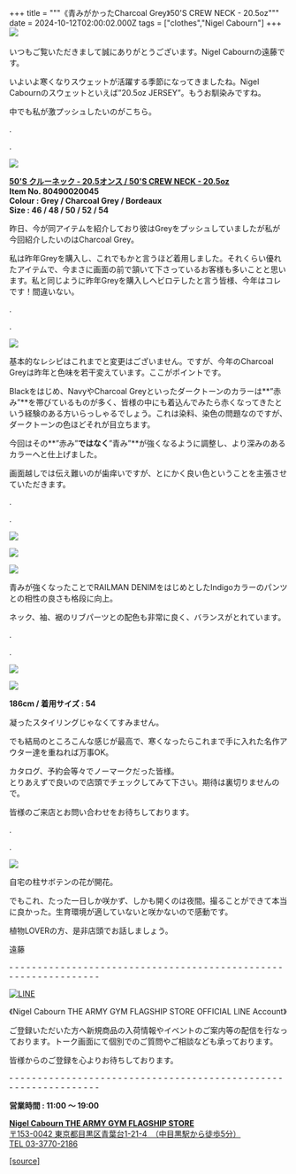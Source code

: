 +++
title = """《青みがかったCharcoal Grey》50'S CREW NECK - 20.5oz"""
date = 2024-10-12T02:00:02.000Z
tags = ["clothes","Nigel Cabourn"]
+++
![](https://cdn.shopify.com/s/files/1/0094/9295/5196/files/IMG_6140_86668c4c-fd1a-40d5-9355-ee2b04b1035a_480x480.jpg?v=1728548140) 

いつもご覧いただきまして誠にありがとうございます。Nigel Cabournの遠藤です。

いよいよ寒くなりスウェットが活躍する季節になってきましたね。Nigel Cabournのスウェットといえば”20.5oz JERSEY”。もうお馴染みですね。

中でも私が激プッシュしたいのがこちら。

.

.

![](https://cdn.shopify.com/s/files/1/0094/9295/5196/files/IMG_6168_32481ec2-e097-4da4-b41a-19b1216b7d2d_480x480.jpg?v=1728548140)

[**50'S クルーネック - 20.5オンス / 50'S CREW NECK - 20.5oz**](https://cabourn.jp/products/80490020045)  
**Item No. 80490020045**  
**Colour : Grey / Charcoal Grey / Bordeaux**  
**Size : 46 / 48 / 50 / 52 / 54**

昨日、今が同アイテムを紹介しており彼はGreyをプッシュしていましたが私が今回紹介したいのはCharcoal Grey。

私は昨年Greyを購入し、これでもかと言うほど着用しました。それくらい優れたアイテムで、今まさに画面の前で頷いて下さっているお客様も多いことと思います。私と同じように昨年Greyを購入しヘビロテしたと言う皆様、今年はコレです！間違いない。

.

.

![](https://cdn.shopify.com/s/files/1/0094/9295/5196/files/IMG_6131_03e70809-4272-4ad0-a10d-08f40fbcef46_480x480.jpg?v=1728548141)

基本的なレシピはこれまでと変更はございません。ですが、今年のCharcoal Greyは昨年と色味を若干変えています。ここがポイントです。

Blackをはじめ、NavyやCharcoal Greyといったダークトーンのカラーは**”赤み”**を帯びているものが多く、皆様の中にも着込んでみたら赤くなってきたという経験のある方いらっしゃるでしょう。これは染料、染色の問題なのですが、ダークトーンの色ほどそれが目立ちます。

今回はその**”赤み”**ではなく**”青み”**が強くなるように調整し、より深みのあるカラーへと仕上げました。

画面越しでは伝え難いのが歯痒いですが、とにかく良い色ということを主張させていただきます。

.

.

![](https://cdn.shopify.com/s/files/1/0094/9295/5196/files/IMG_6100_c6e35015-a3fc-4c2d-8503-2adf3287ba3a_480x480.jpg?v=1728548370)

![](https://cdn.shopify.com/s/files/1/0094/9295/5196/files/IMG_6106_652267cc-623a-432f-a217-bb33bbb3f3f6_480x480.jpg?v=1728548141)

![](https://cdn.shopify.com/s/files/1/0094/9295/5196/files/IMG_6116_8ccfcdcb-89ca-437b-b1ac-2d98bd0ef356_480x480.jpg?v=1728548140)

青みが強くなったことでRAILMAN DENIMをはじめとしたIndigoカラーのパンツとの相性の良さも格段に向上。

ネック、袖、裾のリブパーツとの配色も非常に良く、バランスがとれています。

.

.

![](https://cdn.shopify.com/s/files/1/0094/9295/5196/files/IMG_6061_704f9709-eb84-4d5b-bdee-d0f1f659eafe_480x480.jpg?v=1728548141)

![](https://cdn.shopify.com/s/files/1/0094/9295/5196/files/IMG_6073_27d8a9ee-a0a4-448e-a69b-5e11769cf239_480x480.jpg?v=1728548140)

**186cm / 着用サイズ : 54** 

凝ったスタイリングじゃなくてすみません。

でも結局のところこんな感じが最高で、寒くなったらこれまで手に入れた名作アウター達を重ねれば万事OK。

カタログ、予約会等々でノーマークだった皆様。  
とりあえずで良いので店頭でチェックしてみて下さい。期待は裏切りませんので。

皆様のご来店とお問い合わせをお待ちしております。

.

.

![](https://cdn.shopify.com/s/files/1/0094/9295/5196/files/IMG_7676_480x480.jpg?v=1728519366)

自宅の柱サボテンの花が開花。

でもこれ、たった一日しか咲かず、しかも開くのは夜間。撮ることができて本当に良かった。生育環境が適していないと咲かないので感動です。

植物LOVERの方、是非店頭でお話しましょう。

遠藤

\- - - - - - - - - - - - - - - - - - - - - - - - - - - - - - - - - - - - - - - - - - - - - - - - - - - - - - - - - - - - - - - -  

[![LINE](https://cdn.shopify.com/s/files/1/0094/9295/5196/files/ja_600x600.png?v=1631941030)](https://lin.ee/NpdpRpF)

《Nigel Cabourn THE ARMY GYM FLAGSHIP STORE OFFICIAL LINE Account》

ご登録いただいた方へ新規商品の入荷情報やイベントのご案内等の配信を行なっております。トーク画面にて個別でのご質問やご相談なども承っております。

皆様からのご登録を心よりお待ちしております。

\- - - - - - - - - - - - - - - - - - - - - - - - - - - - - - - - - - - - - - - - - - - - - - - - - - - - - - - - - - - - - - - - 

**営業時間 : 11:00 〜 19:00**

[**Nigel Cabourn THE ARMY GYM FLAGSHIP STORE**](https://cabourn.jp/pages/flagship)  
[〒153-0042 東京都目黒区青葉台1-21-4　（中目黒駅から徒歩5分）](https://cabourn.jp/pages/flagship)  
[TEL 03-3770-2186](https://cabourn.jp/pages/flagship)

[[source]](https://cabourn.jp/blogs/shop-info/flagship20241012)
